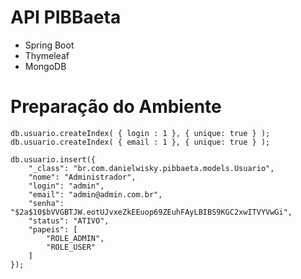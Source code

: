 # API PIBBaeta

* Spring Boot
* Thymeleaf
* MongoDB

# Preparação do Ambiente

```
db.usuario.createIndex( { login : 1 }, { unique: true } );
db.usuario.createIndex( { email : 1 }, { unique: true } );

db.usuario.insert({
    "_class": "br.com.danielwisky.pibbaeta.models.Usuario",
    "nome": "Administrador",
    "login": "admin",
    "email": "admin@admin.com.br",
    "senha": "$2a$10$bVVGBTJW.eotUJvxeZkEEuop69ZEuhFAyLBIBS9KGC2xwITVYVwGi",
    "status": "ATIVO",
    "papeis": [
        "ROLE_ADMIN",
        "ROLE_USER"
    ]
});
```
